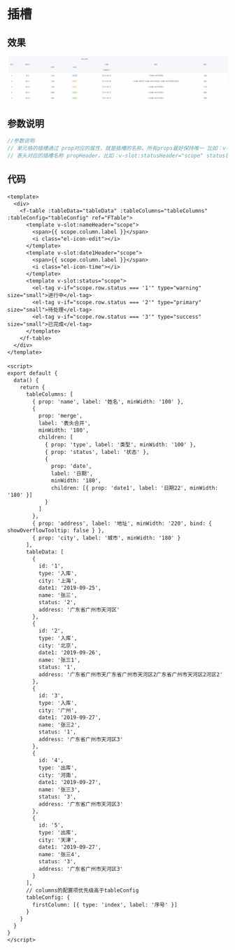 # 插槽

## 效果

<el-card class="box-card">
  <img src="../../assets/images/tableSlot.png" />
</el-card>

<script lang="js">
  export default{
    data(){
      return {
        tableColumns: [
            { prop: 'name', label: '姓名', minWidth: '100' },
            {
            prop: 'merge',
            label: '表头合并',
            minWidth: '180',
            children: [
                { prop: 'type', label: '类型', minWidth: '100' },
                { prop: 'status', label: '状态' },
                {
                prop: 'date',
                label: '日期',
                minWidth: '180',
                children: [{ prop: 'date1', label: '日期22', minWidth: '180' }]
                }
            ]
            },
            { prop: 'address', label: '地址', minWidth: '220', bind: { showOverflowTooltip: false } },
            { prop: 'city', label: '城市', minWidth: '180' }
        ],
        tableData: [
            {
            id: '1',
            type: '入库',
            city: '上海',
            date1: '2019-09-25',
            name: '张三',
            status: '2',
            address: '广东省广州市天河区'
            },
            {
            id: '2',
            type: '入库',
            city: '北京',
            date1: '2019-09-26',
            name: '张三1',
            status: '1',
            address: '广东省广州市天广东省广州市天河区2广东省广州市天河区2河区2'
            },
            {
            id: '3',
            type: '入库',
            city: '广州',
            date1: '2019-09-27',
            name: '张三2',
            status: '1',
            address: '广东省广州市天河区3'
            },
            {
            id: '4',
            type: '出库',
            city: '河南',
            date1: '2019-09-27',
            name: '张三3',
            status: '3',
            address: '广东省广州市天河区3'
            },
            {
            id: '5',
            type: '出库',
            city: '天津',
            date1: '2019-09-27',
            name: '张三4',
            status: '3',
            address: '广东省广州市天河区3'
            }
        ],
        tableConfig:{
            firstColumn: [{ type: 'index', label: '序号' }]
        }
      }
    }
  }
</script>
<style>
    .theme-default-content:not(.custom){
        max-width:1180px!important
    }
</style>

## 参数说明

```js
//参数说明
// 单元格的插槽通过 prop对应的属性，就是插槽的名称。所有props最好保持唯一 比如：v-slot:status="scope" status状态列单元格对应的插槽
// 表头对应的插槽名称 propHeader，比如：v-slot:statusHeader="scope" status状态列表头对应的插槽
```

## 代码

```vue
<template>
  <div>
    <f-table :tableData="tableData" :tableColumns="tableColumns" :tableConfig="tableConfig" ref="FTable">
      <template v-slot:nameHeader="scope">
        <span>{{ scope.column.label }}</span>
        <i class="el-icon-edit"></i>
      </template>
      <template v-slot:date1Header="scope">
        <span>{{ scope.column.label }}</span>
        <i class="el-icon-time"></i>
      </template>
      <template v-slot:status="scope">
        <el-tag v-if="scope.row.status === '1'" type="warning" size="small">进行中</el-tag>
        <el-tag v-if="scope.row.status === '2'" type="primary" size="small">待处理</el-tag>
        <el-tag v-if="scope.row.status === '3'" type="success" size="small">已完成</el-tag>
      </template>
    </f-table>
  </div>
</template>

<script>
export default {
  data() {
    return {
      tableColumns: [
        { prop: 'name', label: '姓名', minWidth: '100' },
        {
          prop: 'merge',
          label: '表头合并',
          minWidth: '180',
          children: [
            { prop: 'type', label: '类型', minWidth: '100' },
            { prop: 'status', label: '状态' },
            {
              prop: 'date',
              label: '日期',
              minWidth: '180',
              children: [{ prop: 'date1', label: '日期22', minWidth: '180' }]
            }
          ]
        },
        { prop: 'address', label: '地址', minWidth: '220', bind: { showOverflowTooltip: false } },
        { prop: 'city', label: '城市', minWidth: '180' }
      ],
      tableData: [
        {
          id: '1',
          type: '入库',
          city: '上海',
          date1: '2019-09-25',
          name: '张三',
          status: '2',
          address: '广东省广州市天河区'
        },
        {
          id: '2',
          type: '入库',
          city: '北京',
          date1: '2019-09-26',
          name: '张三1',
          status: '1',
          address: '广东省广州市天广东省广州市天河区2广东省广州市天河区2河区2'
        },
        {
          id: '3',
          type: '入库',
          city: '广州',
          date1: '2019-09-27',
          name: '张三2',
          status: '1',
          address: '广东省广州市天河区3'
        },
        {
          id: '4',
          type: '出库',
          city: '河南',
          date1: '2019-09-27',
          name: '张三3',
          status: '3',
          address: '广东省广州市天河区3'
        },
        {
          id: '5',
          type: '出库',
          city: '天津',
          date1: '2019-09-27',
          name: '张三4',
          status: '3',
          address: '广东省广州市天河区3'
        }
      ],
      // columns的配置项优先级高于tableConfig
      tableConfig: {
        firstColumn: [{ type: 'index', label: '序号' }]
      }
    }
  }
}
</script>
```
